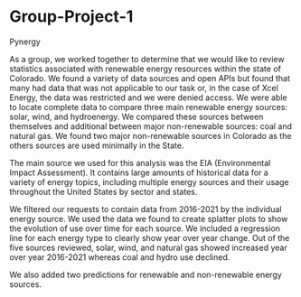 # Group-Project-1

Pynergy

As a group, we worked together to determine that we would like to review statistics associated with renewable energy resources within the state of Colorado. We found a variety of data sources and open APIs but found that many had data that was not applicable to our task or, in the case of Xcel Energy, the data was restricted and we were denied access. We were able to locate complete data to compare three main renewable energy sources: solar, wind, and hydroenergy. We compared these sources between themselves and additional between major non-renewable sources: coal and natural gas. We found two major non-renewable sources in Colorado as the others sources are used minimally in the State. 

The main source we used for this analysis was the EIA (Environmental Impact Assessment). It contains large amounts of historical data for a variety of energy topics, including multiple energy sources and their usage throughout the United States by sector and states. 

We filtered our requests to contain data from 2016-2021 by the individual energy source. We used the data we found to create splatter plots to show the evolution of use over time for each source. We included a regression line for each energy type to clearly show year over year change. Out of the five sources reviewed, solar, wind, and natural gas showed increased year over year 2016-2021 whereas coal and hydro use declined. 

We also added two predictions for renewable and non-renewable energy sources. 
